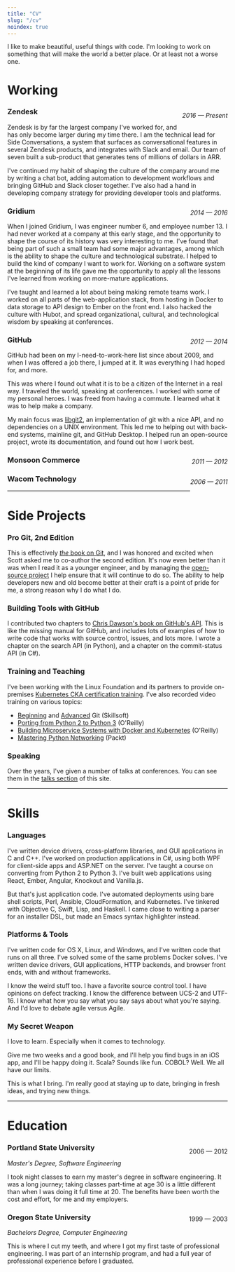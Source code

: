 ```yaml
---
title: "CV"
slug: "/cv"
noindex: true
---
```


I like to make beautiful, useful things with code.
I'm looking to work on something that will make the world a better place.
Or at least not a worse one.

# Working

<p style="float:right;"><em>2016 — Present</em></p>

### Zendesk

Zendesk is by far the largest company I've worked for, and has only become larger during my time there.
I am the technical lead for Side Conversations, a system that surfaces as conversational features in several Zendesk products, and integrates with Slack and email.
Our team of seven built a sub-product that generates tens of millions of dollars in ARR.

I've continued my habit of shaping the culture of the company around me by writing a chat bot, adding automation to development workflows and bringing GitHub and Slack closer together.
I've also had a hand in developing company strategy for providing developer tools and platforms.

<p style="float: right;"><em>2014 — 2016</em></p>

### Gridium

When I joined Gridium, I was engineer number 6, and employee number 13.
I had never worked at a company at this early stage, and the opportunity to shape the course of its history was very interesting to me.
I've found that being part of such a small team had some major advantages, among which is the ability to shape the culture and technological substrate.
I helped to build the kind of company I want to work for.
Working on a software system at the beginning of its life gave me the opportunity to apply all the lessons I've learned from working on more-mature applications.

I've taught and learned a lot about being making remote teams work.
I worked on all parts of the web-application stack, from hosting in Docker to data storage to API design to Ember on the front end.
I also hacked the culture with Hubot, and spread organizational, cultural, and technological wisdom by speaking at conferences.

<p style="float: right;"><em>2012 — 2014</em></p>

### GitHub

GitHub had been on my I-need-to-work-here list since about 2009, and when I was offered a job there, I jumped at it.
It was everything I had hoped for, and more.

This was where I found out what it is to be a citizen of the Internet in a real way.
I traveled the world, speaking at conferences.
I worked with some of my personal heroes.
I was freed from having a commute.
I learned what it was to help make a company.

My main focus was [libgit2](https://libgit2.org/), an implementation of git with a nice API, and no dependencies on a UNIX environment.
This led me to helping out with back-end systems, mainline git, and GitHub Desktop.
I helped run an open-source project, wrote its documentation, and found out how I work best.

<p style="float: right;"><em>2011 — 2012</em></p>

### Monsoon Commerce

<p style="float: right;"><em>2006 — 2011</em></p>

### Wacom Technology

---

# Side Projects

### Pro Git, 2nd Edition

This is effectively [*the* book on Git](https://www.apress.com/gp/book/9781484200773), and I was honored and excited when Scott asked me to co-author the second edition.
It's now even better than it was when I read it as a younger engineer, and by managing the [open-source project](https://github.com/progit/progit2/) I help ensure that it will continue to do so.
The ability to help developers new and old become better at their craft is a point of pride for me, a strong reason why I do what I do.

### Building Tools with GitHub

I contributed two chapters to [Chris Dawson's book on GitHub's API](https://www.oreilly.com/library/view/building-tools-with/9781491933497/).
This is like the missing manual for GitHub, and includes lots of examples of how to write code that works with source control, issues, and lots more.
I wrote a chapter on the search API (in Python), and a chapter on the commit-status API (in C#).

### Training and Teaching

I've been working with the Linux Foundation and its partners to provide on-premises [Kubernetes CKA certification training](https://www.ictskillnet.ie/news/kubernetes-masterclass-with-ben-straub/).
I've also recorded video training on various topics:

* [Beginning](http://www.skillsoft.com/catalog/detail.asp?CourseCode=sd_gitf_a01_it_enus) and [Advanced](http://www.skillsoft.com/catalog/detail.asp?CourseCode=sd_gitf_a02_it_enus) Git (Skillsoft)
* [Porting from Python 2 to Python 3](http://www.infiniteskills.com/training/porting-from-python-2-to-python-3.html) (O'Reilly)
* [Building Microservice Systems with Docker and Kubernetes](https://www.oreilly.com/library/view/building-microservice-systems/9781771375917/) (O'Reilly)
* [Mastering Python Networking](https://www.packtpub.com/product/mastering-python-networking/9781838647971) (Packt)

### Speaking

Over the years, I've given a number of talks at conferences.
You can see them in the [talks section](/talks) of this site.

---

# Skills

### Languages

I've written device drivers, cross-platform libraries, and GUI applications in C and C++.
I've worked on production applications in C#, using both WPF for client-side apps and ASP.NET on the server.
I've taught a course on converting from Python 2 to Python 3.
I've built web applications using React, Ember, Angular, Knockout and Vanilla.js.

But that's just application code.
I've automated deployments using bare shell scripts, Perl, Ansible, CloudFormation, and Kubernetes.
I've tinkered with Objective C, Swift, Lisp, and Haskell.
I came close to writing a parser for an installer DSL, but made an Emacs syntax highlighter instead.

### Platforms & Tools

I've written code for OS X, Linux, and Windows, and I've written code that runs on all three.
I've solved some of the same problems Docker solves.
I've written device drivers, GUI applications, HTTP backends, and browser front ends, with and without frameworks.

I know the weird stuff too.
I have a favorite source control tool.
I have opinions on defect tracking.
I know the difference between UCS-2 and UTF-16.
I know what how you say what you say says about what you're saying.
And I'd love to debate agile versus Agile.

### My Secret Weapon

I love to learn.
Especially when it comes to technology.

Give me two weeks and a good book, and I'll help you find bugs in an iOS app, and I'll be happy doing it.
Scala? Sounds like fun.
COBOL? Well. We all have our limits.

This is what I bring.
I'm really good at staying up to date, bringing in fresh ideas, and trying new things.

---

# Education

<p style="float: right;">2006 — 2012</p>

### Portland State University

*Master's Degree, Software Engineering*

I took night classes to earn my master's degree in software engineering.
It was a long journey; taking classes part-time at age 30 is a little different than when I was doing it full time at 20.
The benefits have been worth the cost and effort, for me and my employers.

<p style="float: right;">1999 — 2003</p>

### Oregon State University

*Bachelors Degree, Computer Engineering*

This is where I cut my teeth, and where I got my first taste of professional engineering.
I was part of an internship program, and had a full year of professional experience before I graduated.
